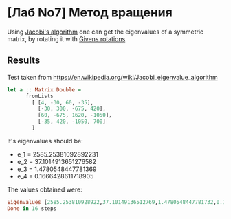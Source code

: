 # [Лаб No7] Метод вращения

Using [Jacobi's algorithm](https://en.wikipedia.org/wiki/Jacobi_eigenvalue_algorithm) one can get the eigenvalues of a symmetric matrix, by rotating it with [Givens rotations](https://en.wikipedia.org/wiki/Givens_rotation)

## Results

Test taken from <https://en.wikipedia.org/wiki/Jacobi_eigenvalue_algorithm>

```haskell
let a :: Matrix Double =
      fromLists
        [ [4, -30, 60, -35],
          [-30, 300, -675, 420],
          [60, -675, 1620, -1050],
          [-35, 420, -1050, 700]
        ]
```

It's eigenvalues should be:

- e_1 = 2585.25381092892231
- e_2 = 37.1014913651276582
- e_3 = 1.4780548447781369
- e_4 = 0.1666428611718905

The values obtained were:

```haskell
Eigenvalues [2585.253810928922,37.10149136512769,1.4780548447781732,0.16664286117190028]
Done in 16 steps
```

